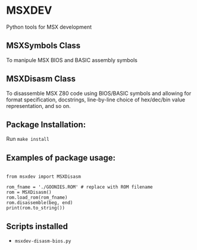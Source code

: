 # MSXDEV

Python tools for MSX development

## MSXSymbols Class
To manipule MSX BIOS and BASIC assembly symbols

## MSXDisasm Class
To disassemble MSX Z80 code using BIOS/BASIC symbols and allowing for 
format specification, docstrings, line-by-line choice of hex/dec/bin 
value representation, and so on.

## Package Installation:

Run `make install`

## Examples of package usage:

```Python3

from msxdev import MSXDisasm

rom_fname = './GOONIES.ROM' # replace with ROM filename
rom = MSXDisasm()
rom.load_rom(rom_fname)
rom.disassemble(beg, end)
print(rom.to_string())
```
## Scripts installed

- `msxdev-disasm-bios.py`



